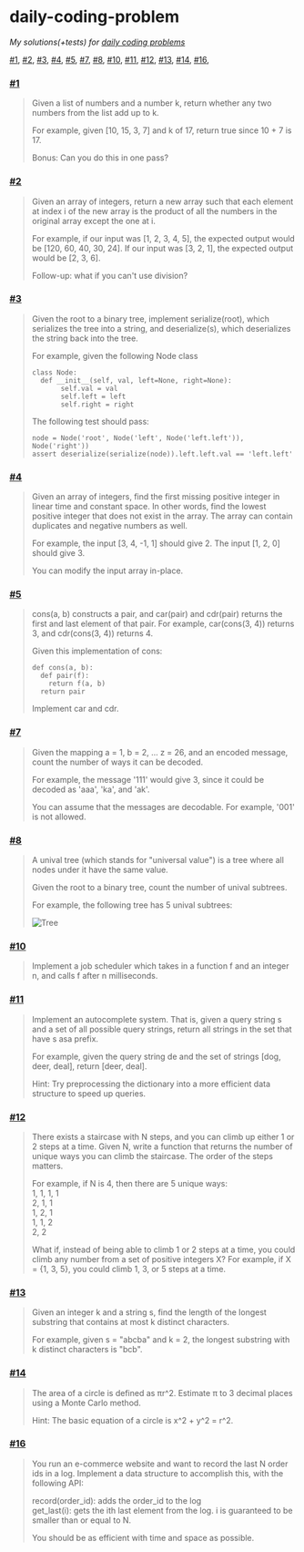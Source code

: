 # daily-coding-problem
*My solutions(+tests) for [daily coding problems](https://dailycodingproblem.com/)*

[#1](https://github.com/PticaGovorun/daily-coding-problem/blob/master/%231/index.js), 
[#2](https://github.com/PticaGovorun/daily-coding-problem/blob/master/%232/index.js), 
[#3](https://github.com/PticaGovorun/daily-coding-problem/blob/master/%233/index.js), 
[#4](https://github.com/PticaGovorun/daily-coding-problem/blob/master/%234/index.js), 
[#5](https://github.com/PticaGovorun/daily-coding-problem/blob/master/%235/index.js), 
[#7](https://github.com/PticaGovorun/daily-coding-problem/blob/master/%237/index.js), 
[#8](https://github.com/PticaGovorun/daily-coding-problem/blob/master/%238/index.js), 
[#10](https://github.com/PticaGovorun/daily-coding-problem/blob/master/%2310/index.js), 
[#11](https://github.com/PticaGovorun/daily-coding-problem/blob/master/%2311/index.js), 
[#12](https://github.com/PticaGovorun/daily-coding-problem/blob/master/%2312/index.js), 
[#13](https://github.com/PticaGovorun/daily-coding-problem/blob/master/%2313/index.js), 
[#14](https://github.com/PticaGovorun/daily-coding-problem/blob/master/%2314/index.js), 
[#16](https://github.com/PticaGovorun/daily-coding-problem/blob/master/%2316/index.js), 

### [#1](https://github.com/PticaGovorun/daily-coding-problem/blob/master/%231/index.js)
> Given a list of numbers and a number k, return whether any two numbers from the list add up to k.  
>
> For example, given [10, 15, 3, 7] and k of 17, return true since 10 + 7 is 17.  
>
> Bonus: Can you do this in one pass?

### [#2](https://github.com/PticaGovorun/daily-coding-problem/blob/master/%232/index.js)
> Given an array of integers, return a new array such that each element at index i of the new array is the product of all the numbers in the original array except the one at i.
> 
> For example, if our input was [1, 2, 3, 4, 5], the expected output would be [120, 60, 40, 30, 24]. If our input was [3, 2, 1], the expected output would be [2, 3, 6].
> 
>  Follow-up: what if you can't use division?

### [#3](https://github.com/PticaGovorun/daily-coding-problem/blob/master/%233/index.js)
> Given the root to a binary tree, implement serialize(root), which serializes the tree into a string, and deserialize(s), which deserializes the string back into the tree.  
>
> For example, given the following Node class  
> ```
> class Node:  
>   def __init__(self, val, left=None, right=None):  
>        self.val = val  
>        self.left = left  
>        self.right = right  
> ```
> The following test should pass:
> ```
> node = Node('root', Node('left', Node('left.left')), Node('right'))  
> assert deserialize(serialize(node)).left.left.val == 'left.left'
> ```

### [#4](https://github.com/PticaGovorun/daily-coding-problem/blob/master/%234/index.js)
> Given an array of integers, find the first missing positive integer in linear time and constant space. In other words, find the lowest positive integer that does not exist in the array. The array can contain duplicates and negative numbers as well.  
>
> For example, the input [3, 4, -1, 1] should give 2. The input [1, 2, 0] should give 3.  
>
> You can modify the input array in-place.  

### [#5](https://github.com/PticaGovorun/daily-coding-problem/blob/master/%235/index.js)
> cons(a, b) constructs a pair, and car(pair) and cdr(pair) returns the first and last element of that pair. For example, car(cons(3, 4)) returns 3, and cdr(cons(3, 4)) returns 4.  
>
> Given this implementation of cons:  
>```
> def cons(a, b):
>   def pair(f):
>     return f(a, b)
>   return pair
>```
> Implement car and cdr.

### [#7](https://github.com/PticaGovorun/daily-coding-problem/blob/master/%237/index.js)
> Given the mapping a = 1, b = 2, ... z = 26, and an encoded message, count the number of ways it can be decoded.
> 
> For example, the message '111' would give 3, since it could be decoded as 'aaa', 'ka', and 'ak'.
> 
> You can assume that the messages are decodable. For example, '001' is not allowed.

### [#8](https://github.com/PticaGovorun/daily-coding-problem/blob/master/%238/index.js)  
> A unival tree (which stands for "universal value") is a tree where all nodes under it have the same value.  
> 
> Given the root to a binary tree, count the number of unival subtrees.
> 
> For example, the following tree has 5 unival subtrees:
> 
> ![Tree](https://user-images.githubusercontent.com/8843033/57275634-1e15c480-706d-11e9-9fee-4b862da48bcf.png)

### [#10](https://github.com/PticaGovorun/daily-coding-problem/blob/master/%2310/index.js)  
> Implement a job scheduler which takes in a function f and an integer n, and calls f after n milliseconds.

### [#11](https://github.com/PticaGovorun/daily-coding-problem/blob/master/%2311/index.js)  
> Implement an autocomplete system. That is, given a query string s and a set of all possible query strings, return all strings in the set that have s asa prefix.  
> 
> For example, given the query string de and the set of strings [dog, deer, deal], return [deer, deal].  
> 
> Hint: Try preprocessing the dictionary into a more efficient data structure to speed up queries.

### [#12](https://github.com/PticaGovorun/daily-coding-problem/blob/master/%2312/index.js)  
> There exists a staircase with N steps, and you can climb up either 1 or 2 steps at a time. Given N, write a function that returns the number of unique ways you can climb the staircase. The order of the steps matters.
> 
> For example, if N is 4, then there are 5 unique ways:  
> 1, 1, 1, 1  
> 2, 1, 1  
> 1, 2, 1  
> 1, 1, 2  
> 2, 2  
>  
> What if, instead of being able to climb 1 or 2 steps at a time, you could climb any number from a set of positive integers X? For example, if X = {1, 3, 5}, you could climb 1, 3, or 5 steps at a time.

### [#13](https://github.com/PticaGovorun/daily-coding-problem/blob/master/%2313/index.js)  
> Given an integer k and a string s, find the length of the longest substring that contains at most k distinct characters.  
> 
> For example, given s = "abcba" and k = 2, the longest substring with k distinct characters is "bcb".

### [#14](https://github.com/PticaGovorun/daily-coding-problem/blob/master/%2314/index.js)  
> The area of a circle is defined as πr^2. Estimate π to 3 decimal places using a Monte Carlo method.
> 
> Hint: The basic equation of a circle is x^2 + y^2 = r^2.

### [#16](https://github.com/PticaGovorun/daily-coding-problem/blob/master/%2316/index.js)  
> You run an e-commerce website and want to record the last N order ids in a log. Implement a data structure to accomplish this, with the following API:  
> 
> record(order_id): adds the order_id to the log  
> get_last(i): gets the ith last element from the log. i is guaranteed to be smaller than or equal to N.  
> 
> You should be as efficient with time and space as possible.
